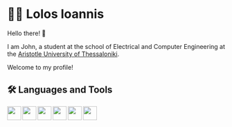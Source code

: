 # 🙋‍♂️ Lolos Ioannis

Hello there! 👋

I am John, a student at the school of Electrical and Computer Engineering at the <a href="https://www.auth.gr/">Aristotle University of Thessaloniki</a>.

Welcome to my profile!


## 🛠️ Languages and Tools 
<img align="left" height="32" width="32" src="https://cdn.simpleicons.org/python/white" />
<img align="left" height="32" width="32" src="https://cdn.simpleicons.org/c/white" />
<img align="left" height="32" width="32" src="https://cdn.simpleicons.org/cplusplus/white" />
<img align="left" height="32" width="32" src="https://cdn.simpleicons.org/mysql/white" />
<img align="left" height="32" width="32" src="https://cdn.simpleicons.org/flask/white" />
<img height="32" width="32" src="https://cdn.simpleicons.org/html5/white" />


